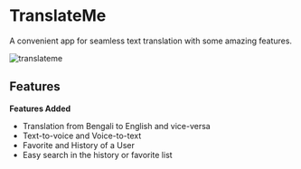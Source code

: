 # TranslateMe
A convenient app for seamless text translation with some amazing features.

![translateme](https://user-images.githubusercontent.com/19552183/219106699-19ae4e98-aa1a-4a72-8d08-53713136c01c.gif)
## Features
**Features Added**
* Translation from Bengali to English and vice-versa
* Text-to-voice and Voice-to-text
* Favorite and History of a User
* Easy search in the history or favorite list
